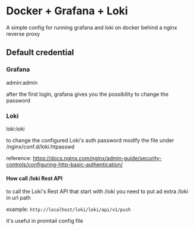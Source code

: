 # Docker + Grafana + Loki

A simple config for running grafana and loki on docker behind a nginx reverse proxy

## Default credential

### Grafana

admin:admin

after the first login, grafana gives you the possibility to change the password

### Loki

loki:loki

to change the configured Loki's auth password modify the file under /nginx/conf.d/loki.htpasswd

reference: https://docs.nginx.com/nginx/admin-guide/security-controls/configuring-http-basic-authentication/

#### How call /loki Rest API

to call the Loki's Rest API that start with /loki you need to put ad extra /loki in url path

example: `http://localhost/loki/loki/api/v1/push`

it's useful in promtail config file